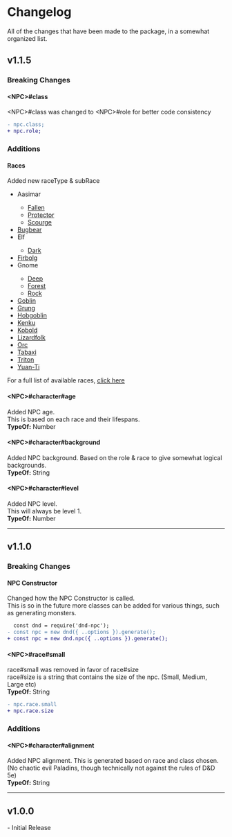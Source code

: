 <title>Changelog</title>
<link rel="stylesheet" type="text/css" href="style.css">
<script>const page = "changelog"</script>

# **Changelog**
All of the changes that have been made to the package, in a somewhat organized list.<br>
## **v1.1.5**
### **Breaking Changes**
#### **\<NPC>#class**
<span class="literal">\<NPC>#class</span> was changed to <span class="literal">\<NPC>#role</span> for better code consistency

```diff
- npc.class;
+ npc.role;
```
### **Additions**
#### **Races**
Added new <span class="yellow">raceType</span> & <span class="yellow">subRace</span>
<ul>
<li><a onclick="textHide('1.1.5 aasimar')">Aasimar</a></li>
<div class="showHide" id="1.1.5 aasimar">
<ul><li><a href="./raceTypes/aasimar-fallen.html">Fallen</a></li>
<li><a href="./raceTypes/aasimar-protector.html">Protector</a></li>
<li><a href="./raceTypes/aasimar-scourge.html">Scourge</a></li></ul></div>
<li><a href="./raceTypes/bugbear.html">Bugbear</a></li>
<li><a onclick="textHide('1.1.5 elf')">Elf</a></li>
<div class="showHide" id="1.1.5 elf">
<ul><li><a href="./raceTypes/elf-dark.html">Dark</a></li></ul></div>
<li><a href="./raceTypes/firbolg.html">Firbolg</a></li>
<li><a onclick="textHide('1.1.5 gnome')">Gnome</a></li>
<div class="showHide" id="1.1.5 gnome">
<ul><li><a href="./raceTypes/gnome-deep.html">Deep</a></li>
<li><a href="./raceTypes/gnome-forest.html">Forest</a></li>
<li><a href="./raceTypes/gnome-rock.html">Rock</a></li></ul></div>
<li><a href="./raceTypes/goblin.html">Goblin</a></li>
<li><a href="./raceTypes/grung.html">Grung</a></li>
<li><a href="./raceTypes/hobgoblin.html">Hobgoblin</a></li>
<li><a href="./raceTypes/kenku.html">Kenku</a></li>
<li><a href="./raceTypes/kobold.html">Kobold</a></li>
<li><a href="./raceTypes/lizardfolk.html">Lizardfolk</a></li>
<li><a href="./raceTypes/orc.html">Orc</a></li>
<li><a href="./raceTypes/tabaxi.html">Tabaxi</a></li>
<li><a href="./raceTypes/triton.html">Triton</a></li>
<li><a href="./raceTypes/yuanti.html">Yuan-Ti</a></li></ul>

For a full list of available races, [click here](./raceTypes.html)

#### **\<NPC>#character#age**
Added NPC age.<br>
This is based on each race and their lifespans.<br>
<b>TypeOf:</b> <span class="yellow">Number</span>

#### **\<NPC>#character#background**
Added NPC background.
Based on the role & race to give somewhat logical backgrounds.<br>
<b>TypeOf:</b> <span class="yellow">String</span>

#### **\<NPC>#character#level**
Added NPC level.<br>
This will always be level 1.<br>
<b>TypeOf:</b> <span class="yellow">Number</span>
<hr>

## **v1.1.0**
### **Breaking Changes**
#### **NPC Constructor**
Changed how the NPC Constructor is called.<br>
This is so in the future more classes can be added for various things, such as generating monsters.

```diff
  const dnd = require('dnd-npc');
- const npc = new dnd({ ..options }).generate();
+ const npc = new dnd.npc({ ..options }).generate();
```
#### **\<NPC>#race#small**
<span class="literal">race#small</span> was removed in favor of <span class="literal">race#size</span><br>
<span class="literal">race#size</span> is a string that contains the size of the npc. (Small, Medium, Large etc)<br>
<b>TypeOf:</b> <span class="yellow">String</span>

```diff
- npc.race.small
+ npc.race.size
```
### **Additions**
#### **\<NPC>#character#alignment**
Added NPC alignment. This is generated based on race and class chosen.<br>
(No chaotic evil Paladins, though technically not against the rules of D&D 5e)<br>
<b>TypeOf:</b> <span class="yellow">String</span>
<hr>

## **v1.0.0**
\- Initial Release
